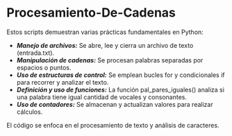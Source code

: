 # Procesamiento-De-Cadenas

Estos scripts demuestran varias prácticas fundamentales en Python:

+ **_Manejo de archivos:_** Se abre, lee y cierra un archivo de texto (entrada.txt).
+ **_Manipulación de cadenas:_** Se procesan palabras separadas por espacios o puntos.
+ **_Uso de estructuras de control:_** Se emplean bucles for y condicionales if para recorrer y analizar el texto.
+ **_Definición y uso de funciones:_** La función pal_pares_iguales() analiza si una palabra tiene igual cantidad de vocales y consonantes.
+ **_Uso de contadores:_** Se almacenan y actualizan valores para realizar cálculos.
  
El código se enfoca en el procesamiento de texto y análisis de caracteres.
